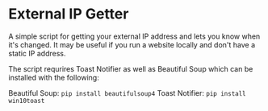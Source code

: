 # External IP Getter
A simple script for getting your external IP address and lets you know when it's changed. It may be useful if you run a website locally and don't have a static IP address.

The script requrires Toast Notifier as well as Beautiful Soup which can be installed with the following:

Beautiful Soup: `pip install beautifulsoup4`
Toast Notifier: `pip install win10toast`
